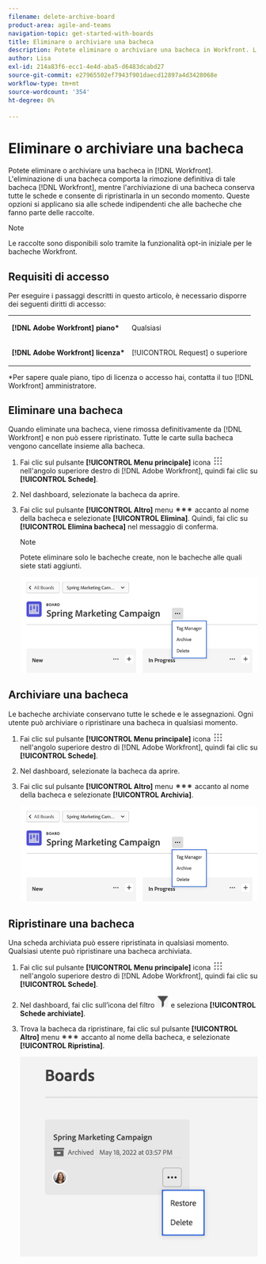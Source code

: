 ```yaml
---
filename: delete-archive-board
product-area: agile-and-teams
navigation-topic: get-started-with-boards
title: Eliminare o archiviare una bacheca
description: Potete eliminare o archiviare una bacheca in Workfront. L'eliminazione di una bacheca la rimuove definitivamente da Workfront, mentre l'archiviazione di una bacheca conserva tutte le schede e consente di ripristinarla in un secondo momento.
author: Lisa
exl-id: 214a83f6-ecc1-4e4d-aba5-d6483dcabd27
source-git-commit: e27965502ef7943f901daecd12897a4d3428068e
workflow-type: tm+mt
source-wordcount: '354'
ht-degree: 0%

---
```


# Eliminare o archiviare una bacheca

Potete eliminare o archiviare una bacheca in [!DNL Workfront]. L&#39;eliminazione di una bacheca comporta la rimozione definitiva di tale bacheca [!DNL Workfront], mentre l&#39;archiviazione di una bacheca conserva tutte le schede e consente di ripristinarla in un secondo momento. Queste opzioni si applicano sia alle schede indipendenti che alle bacheche che fanno parte delle raccolte.

>[!NOTE]
>
>Le raccolte sono disponibili solo tramite la funzionalità opt-in iniziale per le bacheche Workfront.

## Requisiti di accesso

Per eseguire i passaggi descritti in questo articolo, è necessario disporre dei seguenti diritti di accesso:

<table style="table-layout:auto"> 
 <col> 
 </col> 
 <col> 
 </col> 
 <tbody> 
  <tr> 
   <td role="rowheader"><strong>[!DNL Adobe Workfront] piano*</strong></td> 
   <td> <p>Qualsiasi</p> </td> 
  </tr> 
  <tr> 
   <td role="rowheader"><strong>[!DNL Adobe Workfront] licenza*</strong></td> 
   <td> <p>[!UICONTROL Request] o superiore</p> </td> 
  </tr>
   </tbody> 
</table>

&#42;Per sapere quale piano, tipo di licenza o accesso hai, contatta il tuo [!DNL Workfront] amministratore.

## Eliminare una bacheca

Quando eliminate una bacheca, viene rimossa definitivamente da [!DNL Workfront] e non può essere ripristinato. Tutte le carte sulla bacheca vengono cancellate insieme alla bacheca.

1. Fai clic sul pulsante **[!UICONTROL Menu principale]** icona ![](assets/main-menu-icon.png) nell&#39;angolo superiore destro di [!DNL Adobe Workfront], quindi fai clic su **[!UICONTROL Schede]**.
1. Nel dashboard, selezionate la bacheca da aprire.
1. Fai clic sul pulsante **[!UICONTROL Altro]** menu ![[!UICONTROL Menu Altro]](assets/more-icon-spectrum.png) accanto al nome della bacheca e selezionate **[!UICONTROL Elimina]**. Quindi, fai clic su **[!UICONTROL Elimina bacheca]** nel messaggio di conferma.

   >[!NOTE]
   >
   >Potete eliminare solo le bacheche create, non le bacheche alle quali siete stati aggiunti.

   ![Menu Altro bacheca](assets/boards-board-more-menu.png)

## Archiviare una bacheca

Le bacheche archiviate conservano tutte le schede e le assegnazioni. Ogni utente può archiviare o ripristinare una bacheca in qualsiasi momento.

1. Fai clic sul pulsante **[!UICONTROL Menu principale]** icona ![](assets/main-menu-icon.png) nell&#39;angolo superiore destro di [!DNL Adobe Workfront], quindi fai clic su **[!UICONTROL Schede]**.
1. Nel dashboard, selezionate la bacheca da aprire.
1. Fai clic sul pulsante **[!UICONTROL Altro]** menu ![[!UICONTROL Menu Altro]](assets/more-icon-spectrum.png) accanto al nome della bacheca e selezionate **[!UICONTROL Archivia]**.

   ![Menu Altro bacheca](assets/boards-board-more-menu.png)

## Ripristinare una bacheca

Una scheda archiviata può essere ripristinata in qualsiasi momento. Qualsiasi utente può ripristinare una bacheca archiviata.

1. Fai clic sul pulsante **[!UICONTROL Menu principale]** icona ![](assets/main-menu-icon.png) nell&#39;angolo superiore destro di [!DNL Adobe Workfront], quindi fai clic su **[!UICONTROL Schede]**.
1. Nel dashboard, fai clic sull’icona del filtro ![Filtro](assets/filter-icon-spectrum-25x25.png) e seleziona **[!UICONTROL Schede archiviate]**.
1. Trova la bacheca da ripristinare, fai clic sul pulsante **[!UICONTROL Altro]** menu ![Menu Altro](assets/more-icon-spectrum.png) accanto al nome della bacheca, e selezionate **[!UICONTROL Ripristina]**.

   ![Ripristina bacheca](assets/boards-dashboard-restore.png)
